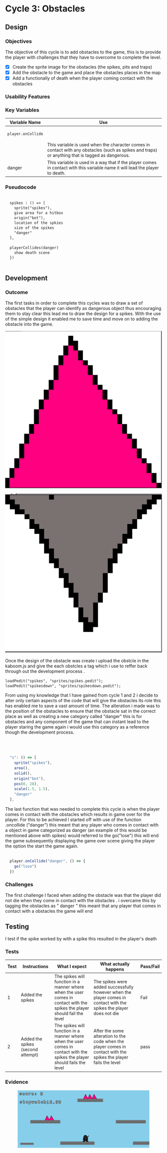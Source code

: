 # Cycle 3: Obstacles

##

## Design

### Objectives

The objective of this cycle is to add obstacles to the game, this is to provide the player with challenges that they have to overcome to complete the level.&#x20;

* [x] Create the sprite image for the obstacles (the spikes, pits and traps)
* [x] Add the obstacle to the game and place the obstacles places in the map
* [x] Add a functionally of death when the player coming contact with the obstacles&#x20;

### Usability Features

&#x20;&#x20;

### Key Variables

| Variable Name                             | Use                                                                                                                                               |
| ----------------------------------------- | ------------------------------------------------------------------------------------------------------------------------------------------------- |
| <pre><code>player.onCollide
</code></pre> | This variable is used when the character comes in contact with any obstacles (such as spikes and traps) or anything that is tagged as dangerous.  |
|   danger                                  | This variable is used in a way that if the player comes in contact with this variable name it will lead the player to death.                      |

### Pseudocode

```

  spikes : () => [
    sprite("spikes"),
    give area for a hitbox
    origin("bot"),
    location of the spkies 
    size of the spikes 
    "danger"
  ],
  
  playerCollides(danger)
    show death scene
  })
  
```

## Development

### Outcome

The first tasks in order to complete this cycles was to draw a set of obstacles that the player can identify as dangerous object thus encouraging them to stay clear this lead me to draw the design for a spikes. With the use of the simple design it enabled me to save time and move on to adding the obstacle into the game.

![](<../.gitbook/assets/image (9) (3).png>)

![](<../.gitbook/assets/image (12).png>)

&#x20;Once the design of the obstacle was create i upload the obstcle in the kaboom.js and give the each obstcles a tag  which i use to reffer back through out the development process .

```
loadPedit("spikes", "sprites/spikes.pedit");
loadPedit("spikesdown", "sprites/spikesdown.pedit");
```

From using my knowledge that l have gained from cycle 1 and 2 i decide to alter only certain aspects of the code that will give the obstacles its role this has enabled me to save a vast amount of time. The alteration i made was to the position of the obstacles to ensure that the obstacle sat in the correct place as well as creating a new category called "danger" this is for obstacles and any component of the game that can instant lead to the player staring the game again i would use this category as a reference though the development process.

```javascript

 
  
  "s": () => [
    sprite("spikes"),
    area(),
    solid(),
    origin("bot"),
    pos(0, 28),
    scale(1.5, 1.5),
    "danger"
  ],
```

The last function that was needed to complete this cycle is when the player comes in contact with the obstacles which results in game over for the player. For this to be achieved l started off with use of the function .oncollide ("danger") this meant that any player who comes in contact with a object in game categorized as danger (an example of this would be mentioned above with spikes) would referred to the go("lose") this will end the game subsequently displaying the game over scene giving the player the option the start the game again.

```javascript

  player.onCollide("danger", () => {
    go("lose")
  })
```

### Challenges

The first challenge I faced when adding the obstacle was that the player did not die when they come in contact with the obstacles . i overcame this by tagging the obstacles as " danger " this meant that any  player that comes in contact with a obstacles the game will end

## Testing

I test if the spike worked by with a spike this resulted in the player's death&#x20;

### Tests

| Test | Instructions                      | What I expect                                                                                                               | What actually happens                                                                                               | Pass/Fail |
| ---- | --------------------------------- | --------------------------------------------------------------------------------------------------------------------------- | ------------------------------------------------------------------------------------------------------------------- | --------- |
| 1    | Added the spikes                  | The spikes will function in a manner where when the user comes in contact with the spikes the player should fail the level  | The spikes were added successfully however when the player comes in contact with the spikes the player does not die | Fail      |
| 2    | Added the spikes (second attempt) | The spikes will function in a manner where when the user comes in contact with the spikes the player should fails the level | After the some alteration to the code when the player comes in contact with the spikes the player fails the level   | pass      |

### Evidence

<figure><img src="../.gitbook/assets/image (14).png" alt=""><figcaption></figcaption></figure>
